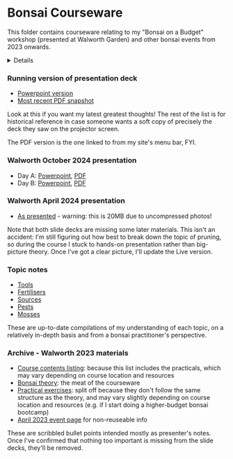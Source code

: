 # Bonsai Courseware

This folder contains courseware relating to my "Bonsai on a Budget" workshop (presented at Walworth Garden) and other bonsai events from 2023 onwards.

<details>

## Meta - hide/remove before sharing

### Forward planning

I would very much like to produce a re-useable resource here, rather than yet another pile of personal notes.  Ideally the end-game would be to put together a reasonably comprehensive resource, a la Wikibooks, at least for the basics.  (Alternatively, there's a pay-what-you-want site for technical books... which I've forgotten the URL of.  D'oh.)

Relatedly, I will probably end up licensing this under [CC-BY](https://choosealicense.com/licenses/cc-by-4.0/) or similar... but I can't commit to that yet because the repository may temporarily include more stringently-licensed files (e.g. scanned images from books used as placeholders) until I can replace them with my own content.  In the meantime, please drop me a line if you would like to reuse anything; it is almost certain that I'll say yes.

...As of 2024, I've surrendered to the need to produce a pretty Powerpoint deck in addition to any long-form writing.  The desire to bookify this remains, but it does make it easier to keep track of the big picture.  The below to-do list has not yet been updated.

### To do
+ Finish first draft of outline
+ Identify most critical areas for course
+ Flesh out into training deck/notes + presenter's notes
	- Make sure headings are aligned with summary
+ Make bounty board of: tree photos/drawings; diagrams; tabular info
	- Or stub in fake diagrams and use the issue tracker?

#### Bounty board

Diagrams
+ Bonsai lifecycle
+ Common species identification:
	- outdoor bonsai
	- indoor bonsai
	- world map with climate bands and common tree origin markers?
	- London self-seeded trees
	- London weeds
	- London pests (and non-pests)
+ Bonsai history timeline and/or map
+ Bonsai style diagrams (source from e.g. wikimedia commons?)
+ Tree science 101:
	- enablers of growth
	- limiters of growth
	- types of growth
+ Proportion and area of effect for each nutrient
+ Causes of death:
	- my first bonsai
	- year 1 enthusiast
	- experienced practitioner
+ Climate change 101 (for bonsai specialists):
	- rising GST
	- shifting climate bands
	- London-specific results: see [UKCP](https://www.metoffice.gov.uk/research/approach/collaboration/ukcp/index)
+ Wild vs potted tree roots (?)
+ Standard pot layout (wire, mesh, soil, tree, sphag)
+ Wiring patterns (from base; two-branch; fork)
+ Pruning guide
+ Example "tree plans" - original tree pic + diagram + final tree pick

Photos
+ Alex's wall o' bonsai
+ Japanese, Chinese and Nonsai groups of styles

Technical appendices
+ Care sheet - DONE!
+ Detailed task guidance
	- re-potting
	- wiring
+ Table of low-budget substitutes

</details>

### Running version of presentation deck
+ [Powerpoint version](https://github.com/AlexLabram/Bonsai/raw/main/Courseware/Bonsai%20On%20A%20Budget%20%28running%29.pptx)
+ [Most recent PDF snapshot](https://github.com/AlexLabram/Bonsai/raw/main/Courseware/tags/Bonsai%20On%20A%20Budget%20%282025-04-05%29.pdf)

Look at this if you want my latest greatest thoughts!  The rest of the list is for historical reference in case someone wants a soft copy of precisely the deck they saw on the projector screen.

The PDF version is the one linked to from my site's menu bar, FYI.

### Walworth October 2024 presentation
+ Day A: [Powerpoint](https://github.com/AlexLabram/Bonsai/raw/main/Courseware/tags/Bonsai%202-Day%20A%20%282024-10-12%29.pptx), [PDF](https://github.com/AlexLabram/Bonsai/raw/main/Courseware/tags/Bonsai%202-Day%20A%20%282024-10-12%29.pdf)
+ Day B: [Powerpoint](https://github.com/AlexLabram/Bonsai/raw/main/Courseware/tags/Bonsai%202-Day%20B%20%282024-10-13%29.pptx), [PDF](https://github.com/AlexLabram/Bonsai/raw/main/Courseware/tags/Bonsai%202-Day%20B%20%282024-10-13%29.pdf)

### Walworth April 2024 presentation
+ [As presented](https://github.com/AlexLabram/Bonsai/raw/main/Courseware/tags/Bonsai%20On%20A%20Budget%20%282024-04%29.pptx) - warning: this is 20MB due to uncompressed photos!

Note that both slide decks are missing some later materials.  This isn't an accident: I'm still figuring out how best to break down the topic of pruning, so during the course I stuck to hands-on presentation rather than big-picture theory.  Once I've got a clear picture, I'll update the Live version.

### Topic notes
+ [Tools](https://github.com/AlexLabram/Bonsai/raw/main/Courseware/Bonsai%20Tools.docx)
+ [Fertilisers](https://github.com/AlexLabram/Bonsai/raw/main/Courseware/Bonsai%20Fertilisers.docx)
+ [Sources](https://github.com/AlexLabram/Bonsai/raw/main/Courseware/Bonsai%20Sources.docx)
+ [Pests](https://github.com/AlexLabram/Bonsai/raw/main/Courseware/Bonsai%20Pests.docx)
+ [Mosses](https://github.com/AlexLabram/Bonsai/raw/main/Courseware/Bonsai%20Mosses.docx)

These are up-to-date compilations of my understanding of each topic, on a relatively in-depth basis and from a bonsai practitioner's perspective.

### Archive - Walworth 2023 materials
+ [Course contents listing](tags/IntroContents.md): because this list includes the practicals, which may vary depending on course location and resources
+ [Bonsai theory](tags/TheoryMain.md): the meat of the courseware
+ [Practical exercises](tags/IntroPracticals.md): split off because they don't follow the same structure as the theory, and may vary slightly depending on course location and resources (e.g. if I start doing a higher-budget bonsai bootcamp)
+ [April 2023 event page](tags/2023-04_WGIntro.md) for non-reuseable info

These are scribbled bullet points intended mostly as presenter's notes. Once I've confirmed that nothing too important is missing from the slide decks, they'll be removed.